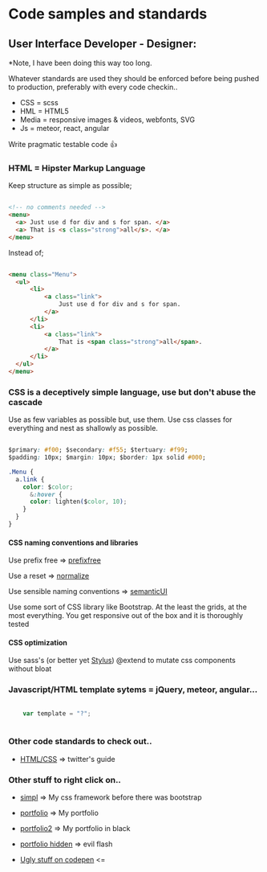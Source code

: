# Code samples and standards

## User Interface Developer - Designer:

*Note, I have been doing this way too long.

Whatever standards are used they should be enforced before being pushed to production, preferably with every code checkin..

 * CSS = scss
 * HML = HTML5
 * Media = responsive images & videos, webfonts, SVG
 * Js = meteor, react, angular

Write pragmatic testable code :+1:

### H~~T~~ML = Hipster Markup Language

Keep structure as simple as possible;

```html

<!-- no comments needed -->
<menu>
  <a> Just use d for div and s for span. </a>
  <a> That is <s class="strong">all</s>. </a>
</menu>

```

Instead of;

```html

<menu class="Menu">
  <ul>
      <li>
          <a class="link">
              Just use d for div and s for span.
          </a>
      </li>
      <li>
          <a class="link">
              That is <span class="strong">all</span>.
          </a>
      </li>
  </ul>
</menu>

```
### CSS is a deceptively simple language, use but don't abuse the cascade
Use as few variables as possible but, use them.
Use css classes for everything and nest as shallowly as possible.

```css

$primary: #f00; $secondary: #f55; $tertuary: #f99;
$padding: 10px; $margin: 10px; $border: 1px solid #000;

.Menu {
  a.link {
  	color: $color;
      &:hover {
      color: lighten($color, 10);
    }
  }
}

```
#### CSS naming conventions and libraries

Use prefix free => [prefixfree](http://leaverou.github.io/prefixfree/)

Use a reset     => [normalize](https://necolas.github.io/normalize.css/)

Use sensible naming conventions => [semanticUI](http://semantic-ui.com/)

Use some sort of CSS library like Bootstrap. At the least the grids, at the most everything. You get responsive out of the box and it is thoroughly tested

#### CSS optimization

Use sass's (or better yet [Stylus](http://stylus-lang.com/)) @extend to mutate css components without bloat


### Javascript/HTML template sytems = jQuery, meteor, angular...

```javascript

	var template = "?";
    
```

### Other code standards to check out..
* [HTML/CSS](http://codeguide.co/) => twitter's guide

### Other stuff to right click on..

 * [simpl](http://simpl.romack.net) => My css framework before there was bootstrap
 * [portfolio](http://romack.net) => My portfolio
 * [portfolio2](http://new.romack.net) => My portfolio in black
 * [portfolio hidden](http://romack.net/minimalist.htm) => evil flash
 

* [Ugly stuff on codepen](http://codepen.io/ShaggyDude/) <=
